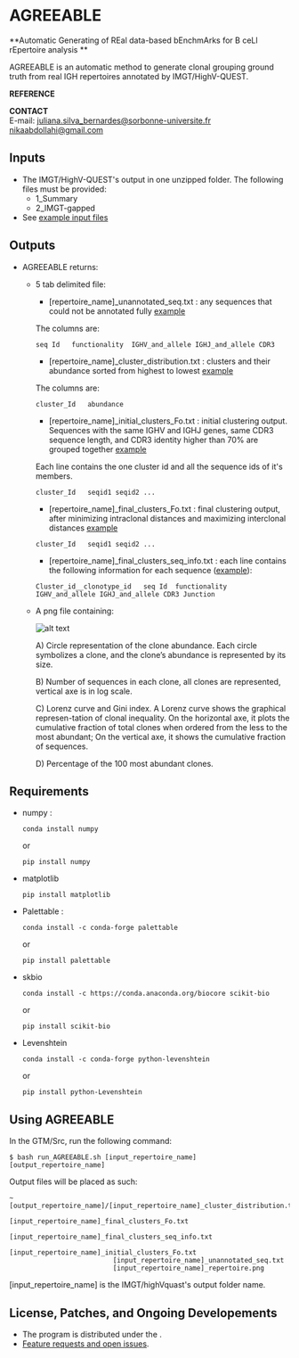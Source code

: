 # AGREEABLE

**Automatic Generating of REal data-based bEnchmArks for B ceLl rEpertoire analysis **

AGREEABLE is an automatic method to generate clonal grouping ground truth from real IGH repertoires annotated by IMGT/HighV-QUEST. 

**REFERENCE**  


**CONTACT**  
  E-mail: 
  juliana.silva_bernardes@sorbonne-universite.fr 
  nikaabdollahi@gmail.com 
  
## Inputs
 
  * The IMGT/HighV-QUEST's output in one unzipped folder.
    The following files must be provided:
    * 1_Summary
    * 2_IMGT-gapped
  * See [example input files](https://github.com/NikaAb/BCR_GTG/tree/master/Data/Real_datasets/IMGT_highvquest_output/toy_dataset)

## Outputs

  * AGREEABLE returns:

    - 5 tab delimited file:

      * [repertoire_name]\_unannotated_seq.txt : any sequences that could not be annotated fully [example](https://github.com/NikaAb/BCR_GTG/blob/master/Data/GTM_output/I1_IMGT/I1_IMGT_unannotated_seq.txt)

      The columns are:
      ```
      seq Id   functionality  IGHV_and_allele IGHJ_and_allele CDR3
      ```
      * [repertoire_name]\_cluster_distribution.txt : clusters and their abundance sorted from highest to lowest [example](https://github.com/NikaAb/BCR_GTG/blob/master/Data/GTM_output/I1_IMGT/I1_IMGT_cluster_distribution.txt)

      The columns are:
      ```
      cluster_Id   abundance
      ```

      * [repertoire_name]\_initial_clusters_Fo.txt : initial clustering output. Sequences with the same IGHV and IGHJ genes, same CDR3 sequence length, and CDR3 identity higher than 70% are grouped together [example](https://github.com/NikaAb/BCR_GTG/blob/master/Data/GTM_output/I1_IMGT/I1_IMGT_initial_clusters_Fo.txt)

      Each line contains the one cluster id and all the sequence ids of it's members.
      ```
      cluster_Id   seqid1 seqid2 ...
      ```
      * [repertoire_name]\_final_clusters_Fo.txt : final clustering output, after minimizing intraclonal distances and maximizing interclonal distances [example](https://github.com/NikaAb/BCR_GTG/blob/master/Data/GTM_output/I1_IMGT/I1_IMGT_final_clusters_Fo.txt)
      ```
      cluster_Id   seqid1 seqid2 ...
      ```
      * [repertoire_name]\_final_clusters_seq_info.txt : each line contains the following information for each sequence ([example](https://github.com/NikaAb/BCR_GTG/blob/master/Data/GTM_output/I1_IMGT/I1_IMGT_final_clusters_seq_info.txt)):
      ```
      Cluster_id__clonotype_id   seq Id  functionality  IGHV_and_allele IGHJ_and_allele CDR3 Junction
      ```
      

    - A png file containing:

      ![alt text](https://github.com/NikaAb/BCR_GTG/blob/master/Data/GTM_output/I1_IMGT/I1_IMGT_repertoire.png )

      A) Circle representation of the clone abundance. Each  circle  symbolizes  a  clone, and the clone’s abundance is represented by its size.

      B) Number of sequences in each clone, all clones are represented, vertical axe is in log scale.

      C) Lorenz curve and Gini index. A Lorenz curve shows the graphical represen-tation of clonal inequality. On the horizontal axe, it plots the cumulative fraction of total clones when ordered from the less to the most abundant; On the vertical axe, it shows the cumulative fraction of sequences.

      D) Percentage of the 100 most abundant clones.
       
## Requirements 

  * numpy :
      ```
      conda install numpy
      ```
      or 
      ```
      pip install numpy
      ```

  * matplotlib
      ```
      pip install matplotlib
      ```
      
  * Palettable :
      ```
      conda install -c conda-forge palettable
      ```
      or
      ```
      pip install palettable
      ```

  * skbio
      ```
      conda install -c https://conda.anaconda.org/biocore scikit-bio
      ```
      or 
      ```
      pip install scikit-bio
      ```
  * Levenshtein
      ```
      conda install -c conda-forge python-levenshtein 
      ```
      or
      ```
      pip install python-Levenshtein
      ```


## Using AGREEABLE 
  In the GTM/Src, run the following command:
  ```
  $ bash run_AGREEABLE.sh [input_repertoire_name] [output_repertoire_name]
  ```
                      
  Output files will be placed as such:
  ```
  ~[output_repertoire_name]/[input_repertoire_name]_cluster_distribution.txt
                            [input_repertoire_name]_final_clusters_Fo.txt
                            [input_repertoire_name]_final_clusters_seq_info.txt
                            [input_repertoire_name]_initial_clusters_Fo.txt
                            [input_repertoire_name]_unannotated_seq.txt
                            [input_repertoire_name]_repertoire.png
 ```
 [input_repertoire_name] is the IMGT/highVquast's output folder name.
## License, Patches, and Ongoing Developements

  * The program is distributed under the .  
  * [Feature requests and open issues](https://github.com/NikaAb/BCR_GTG/issues).

